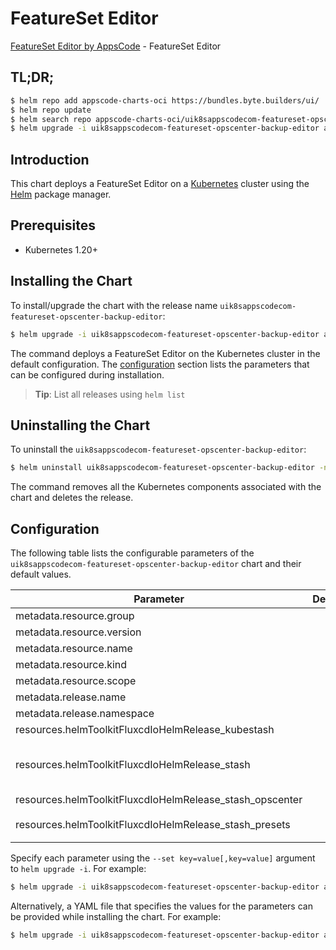 # FeatureSet Editor

[FeatureSet Editor by AppsCode](https://byte.builders) - FeatureSet Editor

## TL;DR;

```bash
$ helm repo add appscode-charts-oci https://bundles.byte.builders/ui/
$ helm repo update
$ helm search repo appscode-charts-oci/uik8sappscodecom-featureset-opscenter-backup-editor --version=v0.5.0
$ helm upgrade -i uik8sappscodecom-featureset-opscenter-backup-editor appscode-charts-oci/uik8sappscodecom-featureset-opscenter-backup-editor -n default --create-namespace --version=v0.5.0
```

## Introduction

This chart deploys a FeatureSet Editor on a [Kubernetes](http://kubernetes.io) cluster using the [Helm](https://helm.sh) package manager.

## Prerequisites

- Kubernetes 1.20+

## Installing the Chart

To install/upgrade the chart with the release name `uik8sappscodecom-featureset-opscenter-backup-editor`:

```bash
$ helm upgrade -i uik8sappscodecom-featureset-opscenter-backup-editor appscode-charts-oci/uik8sappscodecom-featureset-opscenter-backup-editor -n default --create-namespace --version=v0.5.0
```

The command deploys a FeatureSet Editor on the Kubernetes cluster in the default configuration. The [configuration](#configuration) section lists the parameters that can be configured during installation.

> **Tip**: List all releases using `helm list`

## Uninstalling the Chart

To uninstall the `uik8sappscodecom-featureset-opscenter-backup-editor`:

```bash
$ helm uninstall uik8sappscodecom-featureset-opscenter-backup-editor -n default
```

The command removes all the Kubernetes components associated with the chart and deletes the release.

## Configuration

The following table lists the configurable parameters of the `uik8sappscodecom-featureset-opscenter-backup-editor` chart and their default values.

|                        Parameter                         | Description |                                                                                                                                                                                                                                                                                                                                                                                                                                                                                                                                                                                                                                                                                                                                                                                                                                                                                                                                                                                                                                                                                                              Default                                                                                                                                                                                                                                                                                                                                                                                                                                                                                                                                                                                                                                                                                                                                                                                                                                                                                                                                                                                                                                                                                                               |
|----------------------------------------------------------|-------------|------------------------------------------------------------------------------------------------------------------------------------------------------------------------------------------------------------------------------------------------------------------------------------------------------------------------------------------------------------------------------------------------------------------------------------------------------------------------------------------------------------------------------------------------------------------------------------------------------------------------------------------------------------------------------------------------------------------------------------------------------------------------------------------------------------------------------------------------------------------------------------------------------------------------------------------------------------------------------------------------------------------------------------------------------------------------------------------------------------------------------------------------------------------------------------------------------------------------------------------------------------------------------------------------------------------------------------------------------------------------------------------------------------------------------------------------------------------------------------------------------------------------------------------------------------------------------------------------------------------------------------------------------------------------------------------------------------------------------------------------------------------------------------------------------------------------------------------------------------------------------------------------------------------------------------------------------------------------------------------------------------------------------------------------------------------------------------------------------------------------------------------------------------------------------------------------------------------------------------|
| metadata.resource.group                                  |             | <code>ui.k8s.appscode.com</code>                                                                                                                                                                                                                                                                                                                                                                                                                                                                                                                                                                                                                                                                                                                                                                                                                                                                                                                                                                                                                                                                                                                                                                                                                                                                                                                                                                                                                                                                                                                                                                                                                                                                                                                                                                                                                                                                                                                                                                                                                                                                                                                                                                                                   |
| metadata.resource.version                                |             | <code>v1alpha1</code>                                                                                                                                                                                                                                                                                                                                                                                                                                                                                                                                                                                                                                                                                                                                                                                                                                                                                                                                                                                                                                                                                                                                                                                                                                                                                                                                                                                                                                                                                                                                                                                                                                                                                                                                                                                                                                                                                                                                                                                                                                                                                                                                                                                                              |
| metadata.resource.name                                   |             | <code>featuresets</code>                                                                                                                                                                                                                                                                                                                                                                                                                                                                                                                                                                                                                                                                                                                                                                                                                                                                                                                                                                                                                                                                                                                                                                                                                                                                                                                                                                                                                                                                                                                                                                                                                                                                                                                                                                                                                                                                                                                                                                                                                                                                                                                                                                                                           |
| metadata.resource.kind                                   |             | <code>FeatureSet</code>                                                                                                                                                                                                                                                                                                                                                                                                                                                                                                                                                                                                                                                                                                                                                                                                                                                                                                                                                                                                                                                                                                                                                                                                                                                                                                                                                                                                                                                                                                                                                                                                                                                                                                                                                                                                                                                                                                                                                                                                                                                                                                                                                                                                            |
| metadata.resource.scope                                  |             | <code>Cluster</code>                                                                                                                                                                                                                                                                                                                                                                                                                                                                                                                                                                                                                                                                                                                                                                                                                                                                                                                                                                                                                                                                                                                                                                                                                                                                                                                                                                                                                                                                                                                                                                                                                                                                                                                                                                                                                                                                                                                                                                                                                                                                                                                                                                                                               |
| metadata.release.name                                    |             | <code>RELEASE-NAME</code>                                                                                                                                                                                                                                                                                                                                                                                                                                                                                                                                                                                                                                                                                                                                                                                                                                                                                                                                                                                                                                                                                                                                                                                                                                                                                                                                                                                                                                                                                                                                                                                                                                                                                                                                                                                                                                                                                                                                                                                                                                                                                                                                                                                                          |
| metadata.release.namespace                               |             | <code>default</code>                                                                                                                                                                                                                                                                                                                                                                                                                                                                                                                                                                                                                                                                                                                                                                                                                                                                                                                                                                                                                                                                                                                                                                                                                                                                                                                                                                                                                                                                                                                                                                                                                                                                                                                                                                                                                                                                                                                                                                                                                                                                                                                                                                                                               |
| resources.helmToolkitFluxcdIoHelmRelease_kubestash       |             | <code>{"apiVersion":"helm.toolkit.fluxcd.io/v2","kind":"HelmRelease","metadata":{"labels":{"app.kubernetes.io/component":"kubestash"},"name":"kubestash","namespace":"kubeops"},"spec":{"chart":{"spec":{"chart":"kubestash","sourceRef":{"kind":"HelmRepository","name":"appscode-charts-oci","namespace":"kubeops"},"version":"v2024.8.14"}},"install":{"crds":"CreateReplace","createNamespace":true,"remediation":{"retries":-1}},"interval":"5m","releaseName":"kubestash","storageNamespace":"stash","targetNamespace":"stash","timeout":"30m","upgrade":{"crds":"CreateReplace","remediation":{"retries":-1}},"values":{"features":{"enterprise":true}}}}</code>                                                                                                                                                                                                                                                                                                                                                                                                                                                                                                                                                                                                                                                                                                                                                                                                                                                                                                                                                                                                                                                                                                                                                                                                                                                                                                                                                                                                                                                                                                                                                            |
| resources.helmToolkitFluxcdIoHelmRelease_stash           |             | <code>{"apiVersion":"helm.toolkit.fluxcd.io/v2","kind":"HelmRelease","metadata":{"labels":{"app.kubernetes.io/component":"stash"},"name":"stash","namespace":"kubeops"},"spec":{"chart":{"spec":{"chart":"stash","sourceRef":{"kind":"HelmRepository","name":"appscode-charts-oci","namespace":"kubeops"},"version":"v2024.4.8"}},"install":{"crds":"CreateReplace","createNamespace":true,"remediation":{"retries":-1}},"interval":"5m","releaseName":"stash","storageNamespace":"stash","targetNamespace":"stash","timeout":"30m","upgrade":{"crds":"CreateReplace","remediation":{"retries":-1}},"values":{"features":{"enterprise":true},"global":{"license":"-----BEGIN CERTIFICATE-----\nMIIEEDCCAvigAwIBAgIIQqRL8fs8UCwwDQYJKoZIhvcNAQELBQAwJTEWMBQGA1UE\nChMNQXBwc0NvZGUgSW5jLjELMAkGA1UEAxMCY2EwHhcNMjMxMDI3MjM0OTI0WhcN\nMjMxMTEwMjM0OTI0WjCB2TEOMAwGA1UEBhMFc3Rhc2gxEzARBgNVBAgTCmVudGVy\ncHJpc2UxaDAWBgNVBAoTD3N0YXNoLWNvbW11bml0eTAXBgNVBAoTEGt1YmVkYi1l\neHQtc3Rhc2gwFwYDVQQKExBzdGFzaC1lbnRlcnByaXNlMBwGA1UEChMVcGFub3B0\naWNvbi1lbnRlcnByaXNlMRkwFwYDVQQLExBzdGFzaC1lbnRlcnByaXNlMS0wKwYD\nVQQDEyQ2MDE0ZTg4MS0xZjJhLTRhNWUtOTA2Zi1iZWMwMTdhMDVlYzEwggEiMA0G\nCSqGSIb3DQEBAQUAA4IBDwAwggEKAoIBAQDlr+C5Ao1r/+MQ/sAdPOa3e/V2Falb\nMteXYpd6TjcT2ZBFEvJ5IZZlaTX8q16kIFOJmxVDZg64tBdAN1zGP2JZHCsVqLpS\nEeTLrcJ9/IQzKST1O0YGEV08mbj8YH+He/2gmz+do+rDvIOEN6D2UyypwBgw23bI\ncdyACw5MUP3x21Bg3VaGDyahdZ2JBLu5Vd39KHCDm9PXPwsyx/8ac6OmcOFVzppf\ncdN+oINRMMMFMXVkZ/OJNbvLY/9O/tE88K6ocS3qXNv3+sFALAYXkKuVjw/ODXiS\nHvpITWBPZI6+j7MGt5MB+mejxf6lFPmcjnfmUoDZikant6LbecWLNQozAgMBAAGj\ngY4wgYswDgYDVR0PAQH/BAQDAgWgMBMGA1UdJQQMMAoGCCsGAQUFBwMCMGQGA1Ud\nEQRdMFuCJDYwMTRlODgxLTFmMmEtNGE1ZS05MDZmLWJlYzAxN2EwNWVjMYEfVGFt\nYWwgU2FoYSA8dGFtYWxAYXBwc2NvZGUuY29tPoESdGFtYWxAYXBwc2NvZGUuY29t\nMA0GCSqGSIb3DQEBCwUAA4IBAQBYqAFa8tG0mpeRBTQ7orRxeobOpsiAWs8kjPOm\nzar5vm6PZ8mnK2AOz4FAay7HoUEHGd0fhGWUJeIG/kRE2tmDaaKldULQm5SLr/c5\ndwxCLKvHQR9Kq8bLLtnPaWvDeZfQemTZ/lTf2izTiIiJ3yVUGjHN2y8EotLFzcfr\nHZrFwbtWwq3pN6sF7El3Roj9RHKF4mxhlzBZTezJ+eSbt0V5mnp2fraY+o9Jk8QB\nBiJTcwAI7KsK1U+zfoeyXVLfDNvBJMngKxlm/W9dRffN6xV2IQd0aeS8wnyzWi2D\nIwe0khcAFYoLVEoX1C65T7KzHdlNSm0SZx+q0SAZdTjW/DPb\n-----END CERTIFICATE-----\n"}}}}</code> |
| resources.helmToolkitFluxcdIoHelmRelease_stash_opscenter |             | <code>{"apiVersion":"helm.toolkit.fluxcd.io/v2","kind":"HelmRelease","metadata":{"labels":{"app.kubernetes.io/component":"stash-opscenter"},"name":"stash-opscenter","namespace":"kubeops"},"spec":{"chart":{"spec":{"chart":"stash-opscenter","sourceRef":{"kind":"HelmRepository","name":"appscode-charts-oci","namespace":"kubeops"},"version":"v2024.4.8"}},"install":{"crds":"CreateReplace","createNamespace":true,"remediation":{"retries":-1}},"interval":"5m","releaseName":"stash-opscenter","storageNamespace":"stash","targetNamespace":"stash","timeout":"30m","upgrade":{"crds":"CreateReplace","remediation":{"retries":-1}},"values":{"stash-metrics":{"enabled":false}}}}</code>                                                                                                                                                                                                                                                                                                                                                                                                                                                                                                                                                                                                                                                                                                                                                                                                                                                                                                                                                                                                                                                                                                                                                                                                                                                                                                                                                                                                                                                                                                                                  |
| resources.helmToolkitFluxcdIoHelmRelease_stash_presets   |             | <code>{"apiVersion":"helm.toolkit.fluxcd.io/v2","kind":"HelmRelease","metadata":{"labels":{"app.kubernetes.io/component":"stash-presets"},"name":"stash-presets","namespace":"kubeops"},"spec":{"chart":{"spec":{"chart":"stash-presets","sourceRef":{"kind":"HelmRepository","name":"appscode-charts-oci","namespace":"kubeops"},"version":"v2024.8.21"}},"install":{"crds":"CreateReplace","createNamespace":true,"remediation":{"retries":-1}},"interval":"5m","releaseName":"stash-presets","storageNamespace":"stash","targetNamespace":"stash","timeout":"30m","upgrade":{"crds":"CreateReplace","remediation":{"retries":-1}},"values":{"clusterMetadata":{"name":"arnob-new-ui-local","uid":"39554065-3968-4589-adac-d41a880d4c99"},"kubestash":{"backend":{"azure":{"auth":{"AZURE_ACCOUNT_KEY":"","AZURE_ACCOUNT_NAME":""},"spec":{"container":""}},"gcs":{"auth":{"GOOGLE_PROJECT_ID":"","GOOGLE_SERVICE_ACCOUNT_JSON_KEY":""},"spec":{"bucket":""}},"provider":"s3","s3":{"auth":{"AWS_ACCESS_KEY_ID":"34F9JI2JM8DOJC6NUPII","AWS_SECRET_ACCESS_KEY":""},"spec":{"bucket":"arnob","endpoint":"us-east-1.linodeobjects.com","prefix":"new-ui-local","region":"us-east-1"}}},"encryptionSecret":"abcde","retentionPolicy":"keep-1wk","schedule":"*/30 * * * *","storageSecret":{"create":true}},"tool":"KubeStash","usePrefix":""}}}</code>                                                                                                                                                                                                                                                                                                                                                                                                                                                                                                                                                                                                                                                                                                                                                                                                                                                                              |


Specify each parameter using the `--set key=value[,key=value]` argument to `helm upgrade -i`. For example:

```bash
$ helm upgrade -i uik8sappscodecom-featureset-opscenter-backup-editor appscode-charts-oci/uik8sappscodecom-featureset-opscenter-backup-editor -n default --create-namespace --version=v0.5.0 --set metadata.resource.group=ui.k8s.appscode.com
```

Alternatively, a YAML file that specifies the values for the parameters can be provided while
installing the chart. For example:

```bash
$ helm upgrade -i uik8sappscodecom-featureset-opscenter-backup-editor appscode-charts-oci/uik8sappscodecom-featureset-opscenter-backup-editor -n default --create-namespace --version=v0.5.0 --values values.yaml
```
